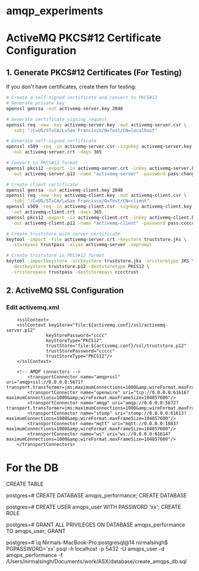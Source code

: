 # amqp_experiments

# ActiveMQ PKCS#12 Certificate Configuration

## 1. Generate PKCS#12 Certificates (For Testing)

If you don't have certificates, create them for testing:

```bash
# Create a self-signed certificate and convert to PKCS#12
# Generate private key
openssl genrsa -out activemq-server.key 2048

# Generate certificate signing request
openssl req -new -key activemq-server.key -out activemq-server.csr \
  -subj "/C=US/ST=CA/L=San Francisco/O=Test/CN=localhost"

# Generate self-signed certificate
openssl x509 -req -in activemq-server.csr -signkey activemq-server.key \
  -out activemq-server.crt -days 365

# Convert to PKCS#12 format
openssl pkcs12 -export -in activemq-server.crt -inkey activemq-server.key \
  -out activemq-server.p12 -name "activemq-server" -password pass:changeit

# Create client certificate
openssl genrsa -out activemq-client.key 2048
openssl req -new -key activemq-client.key -out activemq-client.csr \
  -subj "/C=US/ST=CA/L=San Francisco/O=Test/CN=client"
openssl x509 -req -in activemq-client.csr -signkey activemq-client.key \
  -out activemq-client.crt -days 365
openssl pkcs12 -export -in activemq-client.crt -inkey activemq-client.key \
  -out activemq-client.p12 -name "activemq-client" -password pass:ccccclient

# Create truststore with server certificate
keytool -import -file activemq-server.crt -keystore truststore.jks \
  -storepass trustpass -alias activemq-server -noprompt

# Create truststore in PKCS#12 format
keytool -importkeystore -srckeystore truststore.jks -srcstoretype JKS \
  -destkeystore truststore.p12 -deststoretype PKCS12 \
  -srcstorepass trustpass -deststorepass cccctrust
```

## 2. ActiveMQ SSL Configuration

### Edit activemq.xml



        <sslContext>
        <sslContext keyStore="file:${activemq.conf}/ssl/activemq-server.p12"
                   keyStorePassword="cccc"
                   keyStoreType="PKCS12"
                   trustStore="file:${activemq.conf}/ssl/truststore.p12"
                   trustStorePassword="ccccc"
                   trustStoreType="PKCS12"/>
        </sslContext>

        <!-- AMQP connectors -->
            <transportConnector name="amqp+ssl" uri="amqp+ssl://0.0.0.0:5671?transport.transformer=jms;maximumConnections=1000&amp;wireFormat.maxFrameSize=104857600&amp;transport.enabledProtocols=TLSv1.3,TLSv1.2&amp;transport.enabledCipherSuites=TLS_AES_256_GCM_SHA384,TLS_AES_128_GCM_SHA256,TLS_ECDHE_RSA_WITH_AES_256_GCM_SHA384,TLS_ECDHE_RSA_WITH_AES_128_GCM_SHA256&amp;transport.needClientAuth=false&amp;transport.wantClientAuth=false"/>
            <transportConnector name="openwire" uri="tcp://0.0.0.0:61616?maximumConnections=1000&amp;wireFormat.maxFrameSize=104857600"/>
            <transportConnector name="amqp" uri="amqp://0.0.0.0:5672?transport.transformer=jms;maximumConnections=1000&amp;wireFormat.maxFrameSize=104857600"/>
            <transportConnector name="stomp" uri="stomp://0.0.0.0:61613?maximumConnections=1000&amp;wireFormat.maxFrameSize=104857600"/>
            <transportConnector name="mqtt" uri="mqtt://0.0.0.0:1883?maximumConnections=1000&amp;wireFormat.maxFrameSize=104857600"/>
            <transportConnector name="ws" uri="ws://0.0.0.0:61614?maximumConnections=1000&amp;wireFormat.maxFrameSize=104857600"/>
        </transportConnectors>

# For the DB

CREATE TABLE

postgres=# CREATE DATABASE amqps_performance;
CREATE DATABASE

postgres=# CREATE USER amqps_user WITH PASSWORD 'xx';
CREATE ROLE

postgres=# GRANT ALL PRIVILEGES ON DATABASE amqps_performance TO amqps_user;
GRANT

postgres=# \q
Nirmals-MacBook-Pro:postgresql@14 nirmalsingh$ PGPASSWORD='xx' psql -h localhost -p 5432 -U amqps_user -d amqps_performance -f /Users/nirmalsingh/Documents/work/ASX/database/create_amqps_db.sql
